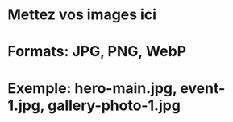 # Mettez vos images ici
# Formats: JPG, PNG, WebP
# Exemple: hero-main.jpg, event-1.jpg, gallery-photo-1.jpg

